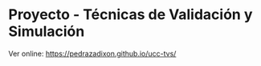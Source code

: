 # Proyecto - Técnicas de Validación y Simulación

Ver online: https://pedrazadixon.github.io/ucc-tvs/

